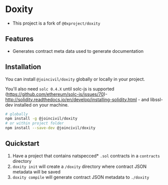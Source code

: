 # Doxity

* This project is a fork of `@0xproject/doxity` 

## Features

* Generates contract meta data used to generate documentation


## Installation

You can install `@joincivil/doxity` globally or locally in your project.

You'll also need `solc 0.4.X` until solc-js is supported (https://github.com/ethereum/solc-js/issues/70)- http://solidity.readthedocs.io/en/develop/installing-solidity.html - and libssl-dev installed on your machine.

```bash
# globally
npm install -g @joincivil/doxity
# or within project folder
npm install --save-dev @joincivil/doxity
```

## Quickstart

1. Have a project that contains natspecced* `.sol` contracts in a `contracts` directory
1. `doxity init` will create a `/doxity` directory where contract JSON metadata will be saved
1. `doxity compile` will generate contract JSON metadata to `./doxity`

